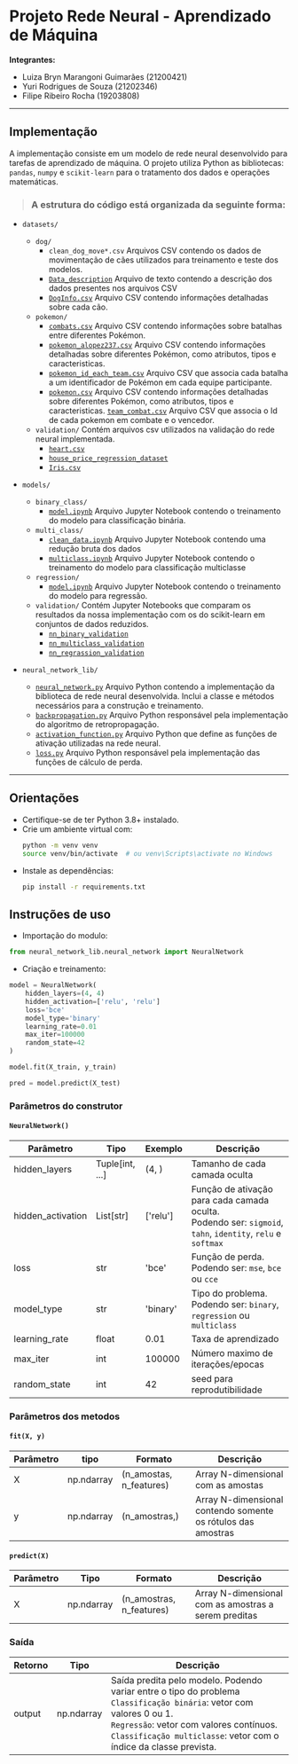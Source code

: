  # Projeto Rede Neural - Aprendizado de Máquina

**Integrantes:**
- Luiza Bryn Marangoni Guimarães (21200421)  
- Yuri Rodrigues de Souza (21202346)  
- Filipe Ribeiro Rocha (19203808)

---

## Implementação

A implementação consiste em um modelo de rede neural desenvolvido para tarefas de aprendizado de máquina. O projeto utiliza Python as bibliotecas: `pandas`, `numpy` e `scikit-learn` para o tratamento dos dados e operações matemáticas.

> ### A estrutura do código está organizada da seguinte forma:
- `datasets/`
  - `dog/`
    - `clean_dog_move*.csv` Arquivos CSV contendo os dados de movimentação de cães utilizados para treinamento e teste dos modelos.
    - [`Data_description`](datasets/dog/Data_description) Arquivo de texto contendo a descrição dos dados presentes nos arquivos CSV
    - [`DogInfo.csv`](datasets/dog/DogInfo.csv) Arquivo CSV contendo informações detalhadas sobre cada cão.
  - `pokemon/`
    - [`combats.csv`](datasets/pokemon/combats.csv) Arquivo CSV contendo informações sobre batalhas entre diferentes Pokémon.
    - [`pokemon_alopez237.csv`](datasets/pokemon/pokemon_alopez237.csv) Arquivo CSV contendo informações detalhadas sobre diferentes Pokémon, como atributos, tipos e caracteristicas.
    - [`pokemon_id_each_team.csv`](datasets/pokemon/pokemon_id_each_team.csv) Arquivo CSV que associa cada batalha a um identificador de Pokémon em cada equipe participante.
    - [`pokemon.csv`](datasets/pokemon/pokemon.csv) Arquivo CSV contendo informações detalhadas sobre diferentes Pokémon, como atributos, tipos e caracteristicas.
    [`team_combat.csv`](datasets/pokemon/team_combat.csv) Arquivo CSV que associa o Id de cada pokemon em combate e o vencedor.
  - `validation/` Contém arquivos csv utilizados na validação do rede neural implementada.
    - [`heart.csv`](datasets/validation/heart.csv)
    - [`house_price_regression_dataset`](datasets/validation/house_price_regression_dataset.csv)
    - [`Iris.csv`](datasets/validation/Iris.csv)

- `models/`
  - `binary_class/` 
    - [`model.ipynb`](models/binary_class/model.ipynb) Arquivo Jupyter Notebook contendo o treinamento do modelo para classificação binária.
  - `multi_class/`
    - [`clean_data.ipynb`](models/multi_class/clean_data.ipynb) Arquivo Jupyter Notebook contendo uma redução bruta dos dados
    - [`multiclass.ipynb`](models/multi_class/multiclass.ipynb) Arquivo Jupyter Notebook contendo o treinamento do modelo para classificação multiclasse
  - `regression/`
    - [`model.ipynb`](models/regression/model.ipynb) Arquivo Jupyter Notebook contendo o treinamento do modelo para regressão.
  - `validation/` Contém Jupyter Notebooks que comparam os resultados da nossa implementação com os do scikit-learn em conjuntos de dados reduzidos.
    - [`nn_binary_validation`](models/validation/nn_binary_validation.ipynb)
    - [`nn_multiclass_validation`](models/validation/nn_multiclass_validation.ipynb)
    - [`nn_regrassion_validation`](models/validation/nn_regression_validation.ipynb)

- `neural_network_lib/`
  - [`neural_network.py`](neural_network_lib/neural_network.py) Arquivo Python contendo a implementação da biblioteca de rede neural desenvolvida. Inclui a classe e métodos necessários para a construção e treinamento.
  - [`backpropagation.py`](neural_network_lib/backpropagation.py) Arquivo Python responsável pela implementação do algoritmo de retropropagação.
  - [`activation_function.py`](neural_network_lib/activation_function.py) Arquivo Python que define as funções de ativação utilizadas na rede neural.
  - [`loss.py`](neural_network_lib/loss.py) Arquivo Python responsável pela implementação das funções de cálculo de perda.

---

## Orientações

- Certifique-se de ter Python 3.8+ instalado.
- Crie um ambiente virtual com:
  ```bash
  python -m venv venv
  source venv/bin/activate  # ou venv\Scripts\activate no Windows
  ```
- Instale as dependências:
  ```bash
  pip install -r requirements.txt
  ```

## Instruções de uso

  - Importação do modulo:
  ```python
  from neural_network_lib.neural_network import NeuralNetwork
  ```

  - Criação e treinamento:
  ```python
  model = NeuralNetwork(
      hidden_layers=(4, 4)
      hidden_activation=['relu', 'relu']
      loss='bce'
      model_type='binary'
      learning_rate=0.01
      max_iter=100000
      random_state=42
  )

  model.fit(X_train, y_train)

  pred = model.predict(X_test)
  ```

  ### Parâmetros do construtor
  #### `NeuralNetwork()`
  | Parâmetro         | Tipo            | Exemplo  | Descrição                                                                                      
  |-------------------|-----------------|----------|--------------------------------------------------------------------------------------------------
  | hidden_layers     | Tuple[int, ...] | (4, )    | Tamanho de cada camada oculta                                                                    
  | hidden_activation | List[str]       | ['relu'] | Função de ativação para cada camada oculta.<br> Podendo ser: `sigmoid`, `tahn`, `identity`, `relu` e `softmax` 
  | loss              | str             | 'bce'    | Função de perda. Podendo ser: `mse`, `bce` ou `cce`                                                    
  | model_type        | str             | 'binary' | Tipo do problema. Podendo ser: `binary`, `regression` ou `multiclass`                                  
  | learning_rate     | float           | 0.01     | Taxa de aprendizado                                                                              
  | max_iter          | int             | 100000   | Número maximo de iterações/epocas                                                                
  | random_state      | int             | 42       | seed para reprodutibilidade                                                                      
  
 
  ### Parâmetros dos metodos
  #### `fit(X, y)`
  | Parâmetro | tipo       | Formato                 | Descrição                                                    |
  |-----------|------------|-------------------------|--------------------------------------------------------------|
  | X         | np.ndarray | (n_amostas, n_features) | Array N-dimensional com as amostas                           |
  | y         | np.ndarray | (n_amostras,)           | Array N-dimensional contendo somente os rótulos das amostras |

  #### `predict(X)`
  | Parâmetro | Tipo       | Formato                  | Descrição                                            |
  |-----------|------------|--------------------------|------------------------------------------------------|
  | X         | np.ndarray | (n_amostras, n_features) | Array N-dimensional com as amostras a serem preditas |


  ### Saída
  | Retorno | Tipo       | Descrição                                                           |
  |---------|------------|---------------------------------------------------------------------|
  | output  | np.ndarray | Saída predita pelo modelo. Podendo variar entre o tipo do problema <br> `Classificação binária`: vetor com valores 0 ou 1. <br> `Regressão`: vetor com valores contínuos. <br> `Classificação multiclasse`: vetor com o índice da classe prevista. |
